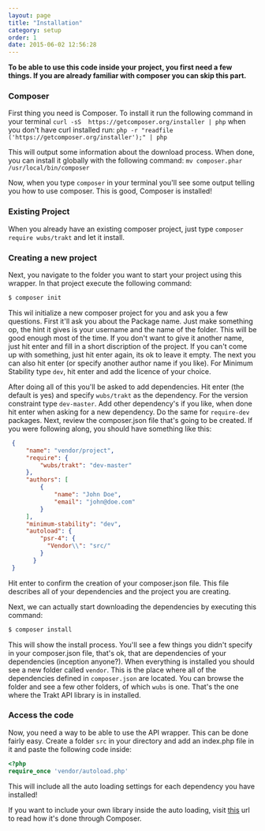 ```yaml
---
layout: page
title: "Installation"
category: setup
order: 1
date: 2015-06-02 12:56:28
---
```


__To be able to use this code inside your project, you first need a few things. If you are already familiar with 
composer you can skip this part.__
 
### Composer

First thing you need is Composer. To install it run the following command in your terminal `curl -sS 
https://getcomposer.org/installer | php` when you don't have curl installed run: `php -r "readfile
('https://getcomposer.org/installer');" | php`
 
This will output some information about the download process. When done, you can install it globally with the 
following command: `mv composer.phar /usr/local/bin/composer`

Now, when you type `composer` in your terminal you'll see some output telling you how to use composer. This is good, 
Composer is installed!

### Existing Project

When you already have an existing composer project, just type `composer require wubs/trakt` and let it install.

### Creating a new project

Next, you navigate to the folder you want to start your project using this wrapper. In that project execute the 
following command:

```bash
$ composer init
```

This wil initialize a new composer project for you and ask you a few questions. First it'll ask you about the Package
 name. Just make something op, the hint it gives is your username and the name of the folder. This will be good 
 enough most of the time. If you don't want to give it another name, just hit enter and fill in a short discription 
 of the project. If you can't come up with something, just hit enter again, its ok to leave it empty. The next you 
 can also hit enter (or specify another author name if you like). For Minimum Stability type `dev`, hit enter and add 
 the licence of your choice. 
  
  After doing all of this you'll be asked to add dependencies. Hit enter (the default is yes) and specify 
  `wubs/trakt` as the dependency. For the version constraint type `dev-master`. Add other dependency's if you like, 
  when done hit enter when asking for a new dependency. Do the same for `require-dev` packages. Next, review the 
  composer.json file that's going to be created. If you were following along, you should have something like this:
  
```JSON
 {
     "name": "vendor/project",
     "require": {
         "wubs/trakt": "dev-master"
     },
     "authors": [
         {
             "name": "John Doe",
             "email": "john@doe.com"
         }
     ],
     "minimum-stability": "dev",
     "autoload": {
         "psr-4": {
           "Vendor\\": "src/"
         }
       }
 }
```
   
Hit enter to confirm the creation of your composer.json file. This file describes all of your dependencies and the 
project you are creating.

Next, we can actually start downloading the dependencies by executing this command:

```BASH
$ composer install
```

This will show the install process. You'll see a few things you didn't specify in your composer.json file, that's ok,
 that are dependencies of your dependencies (inception anyone?).
 When everything is installed you should see a new folder called `vendor`. This is the place where all of the 
 dependencies defined in `composer.json` are located. You can browse the folder and see a few other folders, of which
  `wubs` is one. That's the one where the Trakt API library is in installed.

### Access the code

Now, you need a way to be able to use the API wrapper. This can be done fairly easy. Create a folder `src` in your 
directory and add an index.php file in it and paste the following code inside:

```PHP
<?php
require_once 'vendor/autoload.php'
```

This will include all the auto loading settings for each dependency you have installed!

If you want to include your own library inside the auto loading, visit [this][composer] url to read how it's done 
through Composer.

 


[composer]: https://getcomposer.org/doc/01-basic-usage.md#autoloading

 
 

